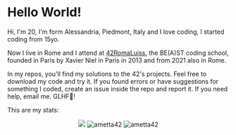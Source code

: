 # Hello World!
Hi, I'm 20, I'm form Alessandria, Piedmont, Italy and I love coding, I started coding from 15yo.

Now I live in Rome and I attend at [42RomaLuiss](https://42roma.it/), the BE(A)ST coding school, founded in Paris by Xavier Niel in Paris in 2013 and from 2021 also in Rome.

In my repos, you'll find my solutions to the 42's projects. Feel free to download my code and try it. If you found errors or have suggestions for something I coded, create an issue inside the repo and report it. If you need help, email me. GLHF👾!

<!-- I'm also working on [my Italian 42Docs site](https://ametta42.github.io/42Docs_IT/) -->

This are my stats:
<p align=center width=auto>
	<img src="https://badge42.herokuapp.com/api/stats/ametta"/>
	<img width=auto src="https://github-readme-stats.vercel.app/api?username=ametta42&show_icons=true&count_private=true" alt="ametta42" />
	<img width=auto src="https://github-readme-stats-olive-nine.vercel.app/api/top-langs/?username=ametta42&layout=compact" alt="ametta42" />
</p>
